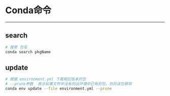# Conda命令

---

## search

```sh
# 搜索 包名
conda search pkgName
```

## update

```sh
# 根据 environment.yml 下载相应版本的包
# --prune参数  表示如果文件中没有列出环境中已有的包，则将该包移除
conda env update --file environment.yml --prune
```

